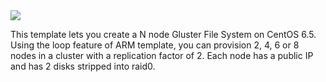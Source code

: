 <a href="https://portal.azure.com/#create/Microsoft.Template/uri/https%3A%2F%2Fraw.githubusercontent.com%2Fgourlaa%2Fazure-quickstart-templates%2Fmaster%2Fgluster-file-system%2Fazuredeploy.json" target="_blank">
    <img src="http://azuredeploy.net/deploybutton.png"/>
</a>

This template lets you create a N node Gluster File System on CentOS 6.5. Using the loop feature of ARM template, you can provision 2, 4, 6 or 8 nodes in a cluster with a replication factor of 2. Each node has a public IP and has 2 disks stripped into raid0.
